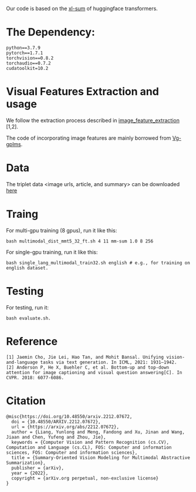 Our code is based on the [xl-sum](https://github.com/csebuetnlp/xl-sum) of huggingface transformers.

# The Dependency:
```
python==3.7.9
pytorch==1.7.1 
torchvision==0.8.2 
torchaudio==0.7.2 
cudatoolkit=10.2
```

# Visual Features Extraction and usage
We follow the extraction process described in [image_feature_extraction](https://github.com/j-min/VL-T5/tree/main/feature_extraction) [1,2]. 

The code of incorporating image features are mainly borrowed from [Vg-gplms](https://github.com/hltchkust/vg-gplms).

# Data

The triplet data <image urls, article, and summary> can be downloaded [here](https://drive.google.com/file/d/1GWAYlQcR7QKGQOGjmS_9xwy5K1KZXfgM/view?usp=share_link)

# Traing
For multi-gpu training (8 gpus), run it like this: 
```
bash multimodal_dist_mmt5_32_ft.sh 4 11 mm-sum 1.0 8 256  
```
For single-gpu training, run it like this: 
```
bash single_lang_multimodal_train32.sh english # e.g., for training on english dataset.
```

# Testing
For testing, run it: 
```
bash evaluate.sh.
```

# Reference
```
[1] Jaemin Cho, Jie Lei, Hao Tan, and Mohit Bansal. Unifying vision-and-language tasks via text generation. In ICML, 2021: 1931–1942.
[2] Anderson P, He X, Buehler C, et al. Bottom-up and top-down attention for image captioning and visual question answering[C]. In CVPR. 2018: 6077-6086.
```

# Citation
```
@misc{https://doi.org/10.48550/arxiv.2212.07672,
  doi = {10.48550/ARXIV.2212.07672},
  url = {https://arxiv.org/abs/2212.07672},
  author = {Liang, Yunlong and Meng, Fandong and Xu, Jinan and Wang, Jiaan and Chen, Yufeng and Zhou, Jie},
  keywords = {Computer Vision and Pattern Recognition (cs.CV), Computation and Language (cs.CL), FOS: Computer and information sciences, FOS: Computer and information sciences},
  title = {Summary-Oriented Vision Modeling for Multimodal Abstractive Summarization},
  publisher = {arXiv},
  year = {2022},
  copyright = {arXiv.org perpetual, non-exclusive license}
}
```
